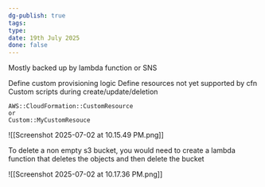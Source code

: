 ```yaml
---
dg-publish: true
tags: 
type: 
date: 19th July 2025
done: false
---
```


Mostly backed up by lambda function or SNS

Define custom provisioning logic 
Define resources not yet supported by cfn
Custom scripts during create/update/deletion

```
AWS::CloudFormation::CustomResource
or
Custom::MyCustomResouce
```

![[Screenshot 2025-07-02 at 10.15.49 PM.png]]

To delete a non empty s3 bucket, you would need to create a lambda function that deletes the objects and then delete the bucket

![[Screenshot 2025-07-02 at 10.17.36 PM.png]]

